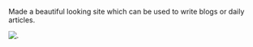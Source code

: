 Made a beautiful looking site which can be used to write blogs or daily articles.

![.](https://ibb.co/tzBvRLp?raw=true)

